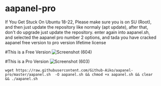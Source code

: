 # aapanel-pro
If You Get Stuck On Ubuntu 18-22, Please make sure you is on SU (Root), and then just update the repository like normaly (apt update), after that, don't do upgrade just update the repository.
enter again into aapanel.sh, and selected the aapanel pro number 2 options, and tada you have cracked aapanel free version to pro version lifetime license

#This is a Free Version ![Screenshot (604)](https://github.com/anjasamar/aapanel-pro/assets/21999640/1a034681-f611-4810-9709-1732ba3b182b) 

#This is a Pro Version ![Screenshot (603)](https://github.com/anjasamar/aapanel-pro/assets/21999640/0b0120a7-66c4-4d9d-b1c7-8d72f9599737) 

```
wget https://raw.githubusercontent.com/Github-Aiko/aapanel-pro/master/aapanel.sh  -O aapanel.sh && chmod +x aapanel.sh && clear && ./aapanel.sh
```
